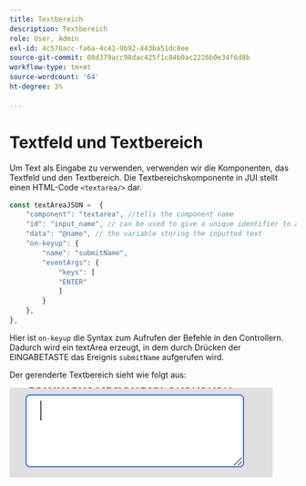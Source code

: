 ```yaml
---
title: Textbereich
description: Textbereich
role: User, Admin
exl-id: 4c576acc-fa6a-4c41-9b92-443ba51dc8ee
source-git-commit: 08d379acc98dac425f1c84b0ac2226b0e34f6d8b
workflow-type: tm+mt
source-wordcount: '64'
ht-degree: 3%

---
```


# Textfeld und Textbereich

Um Text als Eingabe zu verwenden, verwenden wir die Komponenten, das Textfeld und den Textbereich.
Die Textbereichskomponente in JUI stellt einen HTML-Code `<textarea/>` dar.

```js title="textArea.js"
const textAreaJSON =  {
    "component": "textarea", //tells the component name
    "id": "input_name", // can be used to give a unique identifier to a component
    "data": "@name", // the variable storing the inputted text
    "on-keyup": {
        "name": "submitName",
        "eventArgs": {
            "keys": [
            "ENTER"
            ]
        }
    },
},
```

Hier ist `on-keyup` die Syntax zum Aufrufen der Befehle in den Controllern.
Dadurch wird ein textArea erzeugt, in dem durch Drücken der EINGABETASTE das Ereignis `submitName` aufgerufen wird.

Der gerenderte Textbereich sieht wie folgt aus:

![Textbereich](./imgs/text_area.png "Textbereich")
